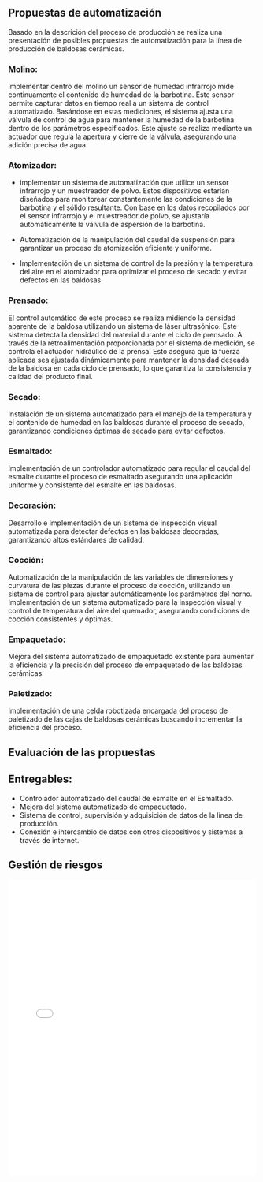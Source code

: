 ## Propuestas de automatización

Basado en la descrición del proceso de producción se realiza una presentación de posibles propuestas de automatización para la línea de producción de baldosas cerámicas.

### Molino: 
implementar dentro del molino un sensor de humedad infrarrojo mide continuamente el contenido de humedad de la barbotina. Este sensor permite capturar datos en tiempo real a un sistema de control automatizado. Basándose en estas mediciones, el sistema ajusta una válvula de control de agua para mantener la humedad de la barbotina dentro de los parámetros especificados. Este ajuste se realiza mediante un actuador que regula la apertura y cierre de la válvula, asegurando una adición precisa de agua.

### Atomizador:

* implementar un sistema de automatización que utilice un sensor infrarrojo y un muestreador de polvo. Estos dispositivos estarían diseñados para monitorear constantemente las condiciones de la barbotina y el sólido resultante. Con base en los datos recopilados por el sensor infrarrojo y el muestreador de polvo, se ajustaría automáticamente la válvula de aspersión de la barbotina.

* Automatización de la manipulación del caudal de suspensión para garantizar un proceso de atomización eficiente y uniforme.
* Implementación de un sistema de control de la presión y la temperatura del aire en el atomizador para optimizar el proceso de secado y evitar defectos en las baldosas.

### Prensado:

El control automático de este proceso se realiza midiendo la densidad aparente de la baldosa utilizando un sistema de láser ultrasónico. Este sistema detecta la densidad del material durante el ciclo de prensado. A través de la retroalimentación proporcionada por el sistema de medición, se controla el actuador hidráulico de la prensa. Esto asegura que la fuerza aplicada sea ajustada dinámicamente para mantener la densidad deseada de la baldosa en cada ciclo de prensado, lo que garantiza la consistencia y calidad del producto final.

### Secado:

Instalación de un sistema automatizado para el manejo de la temperatura y el contenido de humedad en las baldosas durante el proceso de secado, garantizando condiciones óptimas de secado para evitar defectos.

### Esmaltado:

Implementación de un controlador automatizado para regular el caudal del esmalte durante el proceso de esmaltado asegurando una aplicación uniforme y consistente del esmalte en las baldosas.

### Decoración:

Desarrollo e implementación de un sistema de inspección visual automatizada para detectar defectos en las baldosas decoradas, garantizando altos estándares de calidad.

### Cocción:
Automatización de la manipulación de las variables de dimensiones y curvatura de las piezas durante el proceso de cocción, utilizando un sistema de control para ajustar automáticamente los parámetros del horno.
Implementación de un sistema automatizado para la inspección visual y control de temperatura del aire del quemador, asegurando condiciones de cocción consistentes y óptimas.

### Empaquetado:
Mejora del sistema automatizado de empaquetado existente para aumentar la eficiencia y la precisión del proceso de empaquetado de las baldosas cerámicas.

### Paletizado:
Implementación de una celda robotizada encargada del proceso de paletizado de las cajas de baldosas cerámicas buscando incrementar la eficiencia del proceso.

## Evaluación de las propuestas


## Entregables:

* Controlador automatizado del caudal de esmalte en el Esmaltado.
* Mejora del sistema automatizado de empaquetado.
* Sistema de control, supervisión y adquisición de datos de la línea de producción.
* Conexión e intercambio de datos con otros dispositivos y sistemas a través de internet.



## Gestión de riesgos

<embed src="/Tile-Tech/gestion-de-riesgos.pdf" type="application/pdf" width="100%" height="600px" />
